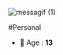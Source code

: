 ![messagif (1)](https://github.com/Vyvernl/Vyvernl/assets/157186731/1f0eee3e-8512-420b-b82f-dbd5fa738a88)

#Personal
- 🌱 Age : **13**
